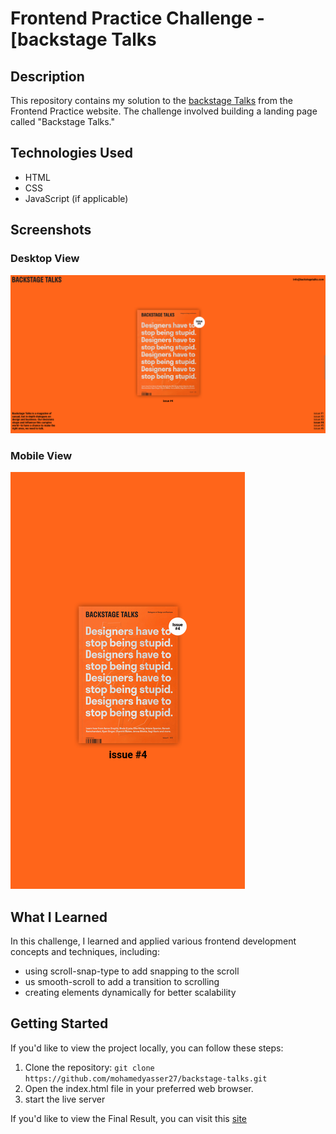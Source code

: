 # Frontend Practice Challenge - [backstage Talks

## Description

This repository contains my solution to the [backstage Talks](https://www.frontendpractice.com/projects/backstage-talks) from the Frontend Practice website. The challenge involved building a landing page called "Backstage Talks."

## Technologies Used

- HTML
- CSS
- JavaScript (if applicable)

## Screenshots

### Desktop View

![Desktop View](screenshots/desktop.png)

### Mobile View

![Mobile View](screenshots/mobile.png)

## What I Learned

In this challenge, I learned and applied various frontend development concepts and techniques, including:

- using scroll-snap-type to add snapping to the scroll
- us smooth-scroll to add a transition to scrolling
- creating elements dynamically for better scalability

## Getting Started

If you'd like to view the project locally, you can follow these steps:

1. Clone the repository: `git clone https://github.com/mohamedyasser27/backstage-talks.git`
2. Open the index.html file in your preferred web browser.
3. start the live server

If you'd like to view the Final Result, you can visit this [site](https://mohamedyasser27.github.io/backstage-talks/)
